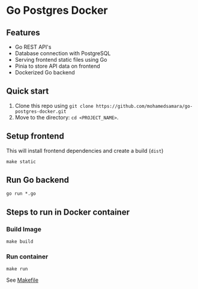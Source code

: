# Go Postgres Docker

## Features

- Go REST API's
- Database connection with PostgreSQL
- Serving frontend static files using Go
- Pinia to store API data on frontend
- Dockerized Go backend

## Quick start

1. Clone this repo using `git clone https://github.com/mohamedsamara/go-postgres-docker.git`
2. Move to the directory: `cd <PROJECT_NAME>`.<br />

## Setup frontend

This will install frontend dependencies and create a build (`dist`)

```
make static
```

## Run Go backend

```
go run *.go
```

## Steps to run in Docker container

### Build Image

```
make build
```

### Run container

```
make run
```

See [Makefile](/Makefile)
